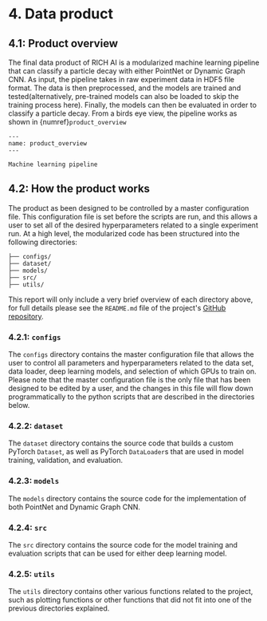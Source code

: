 # 4. Data product

## 4.1: Product overview

The final data product of RICH AI is a modularized machine learning pipeline that can classify a particle decay with either PointNet or Dynamic Graph CNN.  As input, the pipeline takes in raw experiment data in HDF5 file format.  The data is then preprocessed, and the models are trained and tested(alternatively, pre-trained models can also be loaded to skip the training process here).  Finally, the models can then be evaluated in order to classify a particle decay.  From a birds eye view, the pipeline works as shown in {numref}`product_overview`

```{figure} ../images/product_overview.png
---
name: product_overview
---

Machine learning pipeline
```

## 4.2: How the product works

The product as been designed to be controlled by a master configuration file.  This configuration file is set before the scripts are run, and this allows a user to set all of the desired hyperparameters related to a single experiment run.  At a high level, the modularized code has been structured into the following directories:

```
├── configs/
├── dataset/
├── models/
├── src/
├── utils/
```

This report will only include a very brief overview of each directory above, for full details please see the `README.md` file of the project's [GitHub repository](https://github.com/TRIUMF-Capstone2022/richai).

### 4.2.1: `configs`

The `configs` directory contains the master configuration file that allows the user to control all parameters and hyperparameters related to the data set, data loader, deep learning models, and selection of which GPUs to train on.  Please note that the master configuration file is the only file that has been designed to be edited by a user, and the changes in this file will flow down programmatically to the python scripts that are described in the directories below.

### 4.2.2: `dataset`

The `dataset` directory contains the source code that builds a custom PyTorch `Dataset`, as well as PyTorch `DataLoader`s that are used in model training, validation, and evaluation.

### 4.2.3: `models`

The `models` directory contains the source code for the implementation of both PointNet and Dynamic Graph CNN.

### 4.2.4: `src`

The `src` directory contains the source code for the model training and evaluation scripts that can be used for either deep learning model.

### 4.2.5: `utils`

The `utils` directory contains other various functions related to the project, such as plotting functions or other functions that did not fit into one of the previous directories explained.


